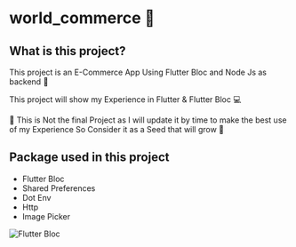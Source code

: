 # world_commerce 🛒 


## What is this project? 

This project is an E-Commerce App Using Flutter Bloc and Node Js as backend 🚀  

This project will show my Experience in Flutter & Flutter Bloc 💻

🌱 This is Not the final Project as I will update it by time to make the best use of my Experience So Consider it as a Seed that will grow 🌱

## Package used in this project
* Flutter Bloc
* Shared Preferences
* Dot Env
* Http
* Image Picker


![Flutter Bloc](https://encrypted-tbn0.gstatic.com/images?q=tbn:ANd9GcS5iqyIUYKWYXXZsvYHfsK16bkeNvEtCq_XFQ&usqp=CAU)


